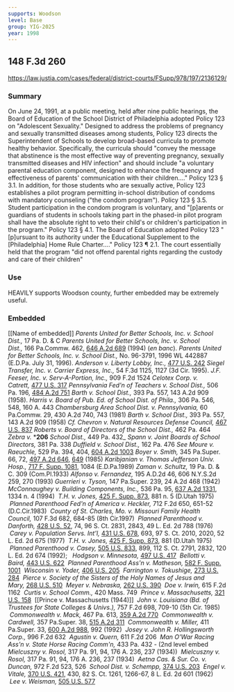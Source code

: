 ```yaml
---
supports: Woodson
level: Base
group: YIG-2025
year: 1998
---
```

## 148 F.3d 260

https://law.justia.com/cases/federal/district-courts/FSupp/978/197/2136129/

### Summary
On June 24, 1991, at a public meeting, held after nine public hearings, the Board of Education of the School District of Philadelphia adopted Policy 123 on "Adolescent Sexuality." Designed to address the problems of pregnancy and sexually transmitted diseases among students, Policy 123 directs the Superintendent of Schools to develop broad-based curricula to promote healthy behavior. Specifically, the curricula should "convey the message that abstinence is the most effective way of preventing pregnancy, sexually transmitted diseases and HIV infection" and should include "a voluntary parental education component, designed to enhance the frequency and effectiveness of parents' communication with their children...." Policy 123 § 3.1. In addition, for those students who are sexually active, Policy 123 establishes a pilot program permitting in-school distribution of condoms with mandatory counseling ("the condom program"). Policy 123 § 3.5. Student participation in the condom program is voluntary, and "[p]arents or guardians of students in schools taking part in the phased-in pilot program shall have the absolute right to veto their child's or children's participation in the program." Policy 123 § 4.1. The Board of Education adopted Policy 123 "[p]ursuant to its authority under the Educational Supplement to the [Philadelphia] Home Rule Charter...." Policy 123 ¶ 2.1. The court essentially held that the program "did not offend parental rights regarding the custody and care of their children"

### Use
HEAVILY supports Woodson county, further embedded may be extremely useful. 

### Embedded

[[Name of embedded]]
_Parents United for Better Schools, Inc. v. School Dist.,_ 17 Pa. D. & C
_Parents United for Better Schools, Inc. v. School Dist.,_ 166 Pa.Commw. 462, [646 A.2d 689](https://law.justia.com/cases/pennsylvania/commonwealth-court/1994/166-pa-commw-462-1.html) (1994) (_en banc_).
_Parents United for Better Schools, Inc. v. School Dist.,_ No. 96-3791, 1996 WL 442887 (E.D.Pa. July 31, 1996).
_Anderson v. Liberty Lobby, Inc.,_ [477 U.S. 242](https://supreme.justia.com/cases/federal/us/477/242/)
_Siegel Transfer, Inc. v. Carrier Express, Inc.,_ 54 F.3d 1125, 1127 (3d Cir. 1995).
_J.F. Feeser, Inc. v. Serv-A-Portion, Inc.,_ 909 F.2d 1524
_Celotex Corp. v. Catrett,_ [477 U.S. 317](https://supreme.justia.com/cases/federal/us/477/317/)
_Pennsylvania Fed'n of Teachers v. School Dist.,_ 506 Pa. 196, [484 A.2d 751](https://law.justia.com/cases/pennsylvania/supreme-court/1984/506-pa-196-0.html)
_Barth v. School Dist.,_ 393 Pa. 557, 143 A.2d 909 (1958).
_Harris v. Board of Pub. Ed. of School Dist. of Phila.,_ 306 Pa. 546, 548, 160 A. 443
_Chambersburg Area School Dist. v. Pennsylvania,_ 60 Pa.Commw. 29, 430 A.2d 740, 743 (1981)
_Barth v. School Dist.,_ 393 Pa. 557, 143 A.2d 909 (1958)
_Cf._ _Chevron v. Natural Resources Defense Council,_ [467 U.S. 837](https://supreme.justia.com/cases/federal/us/467/837/)
_Roberts v. Board of Directors of the School Dist.,_ 462 Pa. 464
_Zebra v._ ***206** _School Dist.,_ 449 Pa. 432_
_Spann v. Joint Boards of School Directors,_ 381 Pa. 338
_Duffield v. School Dist.,_ 162 Pa. 476
_See_ _Moure v. Raeuchle,_ 529 Pa. 394, 404, [604 A.2d 1003](https://law.justia.com/cases/pennsylvania/supreme-court/1992/529-pa-394-1.html)
_Boyer v. Smith,_ 345 Pa.Super. 66, 72, [497 A.2d 646](https://law.justia.com/cases/pennsylvania/supreme-court/1985/345-pa-super-66-1.html), [649](https://law.justia.com/cases/pennsylvania/supreme-court/1985/345-pa-super-73-1.html) (1985)
_Karibjanian v. Thomas Jefferson Univ. Hosp.,_ [717 F. Supp. 1081](https://law.justia.com/cases/federal/district-courts/FSupp/717/1081/1583850/), 1084 (E.D.Pa.1989)
_Zaman v. Schultz,_ 19 Pa. D. & C. 309 (Com.Pl.1933)
_Alfonso v. Fernandez,_ 195 A.D.2d 46, 606 N.Y.S.2d 259, 270 (1993)
_Guerrieri v. Tyson,_ 147 Pa.Super. 239, 24 A.2d 468 (1942)
_McConnaughey v. Building Components, Inc.,_ 536 Pa. 95, [637 A.2d 1331](https://law.justia.com/cases/pennsylvania/supreme-court/1994/536-pa-95-1.html), 1334 n. 4 (1994)
 _T.H. v. Jones,_ [425 F. Supp. 873](https://law.justia.com/cases/federal/district-courts/FSupp/425/873/1513203/), 881 n. 5 (D.Utah 1975)
 _Planned Parenthood Fed'n of America v. Heckler,_ 712 F.2d 650, 651-52 (D.C.Cir.1983)
 _County of St. Charles, Mo. v. Missouri Family Health Council,_ 107 F.3d 682, 684-85 (8th Cir.1997)
 _Planned Parenthood v. Danforth,_ [428 U.S. 52](https://supreme.justia.com/cases/federal/us/428/52/), 74, 96 S. Ct. 2831, 2843, 49 L. Ed. 2d 788 (1976)
 _Carey v. Population Servs. Int'l,_ [431 U.S. 678](https://supreme.justia.com/cases/federal/us/431/678/), 693, 97 S. Ct. 2010, 2020, 52 L. Ed. 2d 675 (1977)
 _T.H. v. Jones,_ [425 F. Supp. 873](https://law.justia.com/cases/federal/district-courts/FSupp/425/873/1513203/), 881 (D.Utah 1975)
 _Planned Parenthood v. Casey,_ [505 U.S. 833](https://supreme.justia.com/cases/federal/us/505/833/), 899, 112 S. Ct. 2791, 2832, 120 L. Ed. 2d 674 (1992); 
 _Hodgson v. Minnesota,_ [497 U.S. 417](https://supreme.justia.com/cases/federal/us/497/417/)
 _Bellotti v. Baird,_ [443 U.S. 622](https://supreme.justia.com/cases/federal/us/443/622/)
 _Planned Parenthood Ass'n v. Matheson,_ [582 F. Supp. 1001](https://law.justia.com/cases/federal/district-courts/FSupp/582/1001/1761144/)
 _Wisconsin v. Yoder,_ [406 U.S. 205](https://supreme.justia.com/cases/federal/us/406/205/)
 _Farrington v. Tokushige,_ [273 U.S. 284](https://supreme.justia.com/cases/federal/us/273/284/)
 _Pierce v. Society of the Sisters of the Holy Names of Jesus and Mary,_ [268 U.S. 510](https://supreme.justia.com/cases/federal/us/268/510/)
 _Meyer v. Nebraska,_ [262 U.S. 390](https://supreme.justia.com/cases/federal/us/262/390/)
 _Doe v. Irwin,_ 615 F.2d 1162
 _Curtis v. School Comm.,_ 420 Mass. 749
 _Prince v. Massachusetts,_ [321 U.S. 158](https://supreme.justia.com/cases/federal/us/321/158/)
 [[Prince v. Massachusetts (1944)]]
 _John v. Louisiana (Bd. of Trustees for State Colleges & Univs.),_ 757 F.2d 698, 709-10 (5th Cir. 1985)
 _Commonwealth v. Mack,_ 467 Pa. 613, [359 A.2d 770](https://law.justia.com/cases/pennsylvania/supreme-court/1976/467-pa-613-0.html)
 _Commonwealth v. Cardwell,_ 357 Pa.Super. 38, [515 A.2d 311](https://law.justia.com/cases/pennsylvania/supreme-court/1986/357-pa-super-38-1.html)
 _Commonwealth v. Miller,_ 411 Pa.Super. 33, [600 A.2d 988](https://law.justia.com/cases/pennsylvania/superior-court/1992/411-pa-super-33-2.html), 992 (1992)
 _Josey v. John R. Hollingsworth Corp.,_ 996 F.2d 632
 _Agustin v. Quern,_ 611 F.2d 206
 _Man O'War Racing Ass'n v. State Horse Racing Comm'n,_ 433 Pa. 432 - (2nd level embed _Mielcuszny v. Rosol,_ 317 Pa. 91, 94, 176 A. 236, 237 (1934))
 _Mielcuszny v. Rosol,_ 317 Pa. 91, 94, 176 A. 236, 237 (1934)
 _Aetna Cas. & Sur. Co. v. Duncan,_ 972 F.2d 523, 526
 _School Dist. v. Schempp,_ [374 U.S. 203](https://supreme.justia.com/cases/federal/us/374/203/)
 _Engel v. Vitale,_ [370 U.S. 421](https://supreme.justia.com/cases/federal/us/370/421/), 430, 82 S. Ct. 1261, 1266-67, 8 L. Ed. 2d 601 (1962)
 _Lee v. Weisman,_ [505 U.S. 577](https://supreme.justia.com/cases/federal/us/505/577/)
 